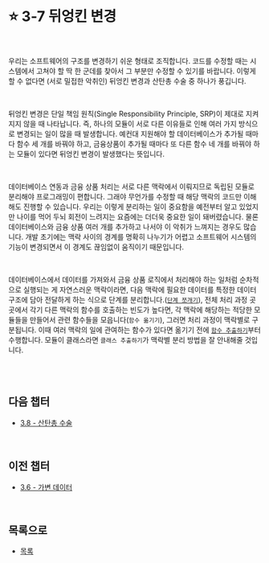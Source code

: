 # :star: 3-7 뒤엉킨 변경

<br>

우리는 소프트웨어의 구조를 변경하기 쉬운 형태로 조직합니다. 코드를 수정할 때는 시스템에서 고쳐야 할 딱 한 군데를 찾아서 그 부분만 수정할 수 있기를 바랍니다. 이렇게 할 수 없다면 (서로 밀접한 악취인) 뒤엉킨 변경과 산탄총 수술 중 하나가 풍깁니다.

<br>

뒤엉킨 변경은 단일 책임 원칙(Single Responsibility Principle, SRP)이 제대로 지켜지지 않을 때 나타납니다. 즉, 하나의 모듈이 서로 다른 이유들로 인해 여러 가지 방식으로 변경되는 일이 많을 때 발생합니다. 예컨대 지원해야 할 데이터베이스가 추가될 때마다 함수 세 개를 바꿔야 하고, 금융상품이 추가될 때마다 또 다른 함수 네 개를 바꿔야 하는 모듈이 있다면 뒤엉킨 변경이 발생했다는 뜻입니다.

<br>

데이터베이스 연동과 금융 상품 처리는 서로 다른 맥락에서 이뤄지므로 독립된 모듈로 분리해야 프로그래밍이 편합니다. 그래야 무언가를 수정할 때 해당 맥락의 코드만 이해해도 진행할 수 있습니다. 우리는 이렇게 분리하는 일이 중요함을 예전부터 알고 있었지만 나이를 먹어 두뇌 회전이 느려지는 요즘에는 더더욱 중요한 일이 돼버렸습니다. 물론 데이터베이스와 금융 상품 여러 개를 추가하고 나서야 이 악취가 느껴지는 경우도 많습니다. 개발 초기에는 맥락 사이의 경계를 명확히 나누기가 어렵고 소프트웨어 시스템의 기능이 변경되면서 이 경계도 끊임없이 움직이기 때문입니다.

<br>

데이터베이스에서 데이터를 가져와서 금융 상품 로직에서 처리해야 하는 일처럼 순차적으로 실행되는 게 자연스러운 맥락이라면, 다음 맥락에 필요한 데이터를 특정한 데이터 구조에 담아 전달하게 하는 식으로 단계를 분리합니다.([`단계 쪼개기`](https://github.com/Esoolgnah/Summary_of_Refactoring_2nd_Edition/blob/main/Notes/06_기본적인_리팩터링/06_11_단계_쪼개기.md)), 전체 처리 과정 곳곳에서 각기 다른 맥락의 함수를 호출하는 빈도가 높다면, 각 맥락에 해당하는 적당한 모듈들을 만들어서 관련 함수들을 모읍니다(`함수 옮기기`), 그러면 처리 과정이 맥락별로 구분됩니다. 이때 여러 맥락의 일에 관여하는 함수가 있다면 옮기기 전에 [`함수 추출하기`](https://github.com/Esoolgnah/Summary_of_Refactoring_2nd_Edition/blob/main/Notes/06_기본적인_리팩터링/06_01_함수_추출하기.md)부터 수행합니다. 모듈이 클래스라면 `클래스 추출하기`가 맥락별 분리 방법을 잘 안내해줄 것입니다.

<br>

<br>

## 다음 챕터

- [3.8 - 산탄총 수술](https://github.com/Esoolgnah/Summary_of_Refactoring_2nd_Edition/blob/main/Notes/03_코드에서_나는_악취/03_08_산탄총_수술.md)

<br>

## 이전 챕터

- [3.6 - 가변 데이터](https://github.com/Esoolgnah/Summary_of_Refactoring_2nd_Edition/blob/main/Notes/03_코드에서_나는_악취/03_06_가변_데이터.md)

<br>

## 목록으로

- [목록](https://github.com/Esoolgnah/Summary_of_Refactoring_2nd_Edition/blob/main/Notes/03_코드에서_나는_악취/03_00_코드에서_나는_악취.md)
